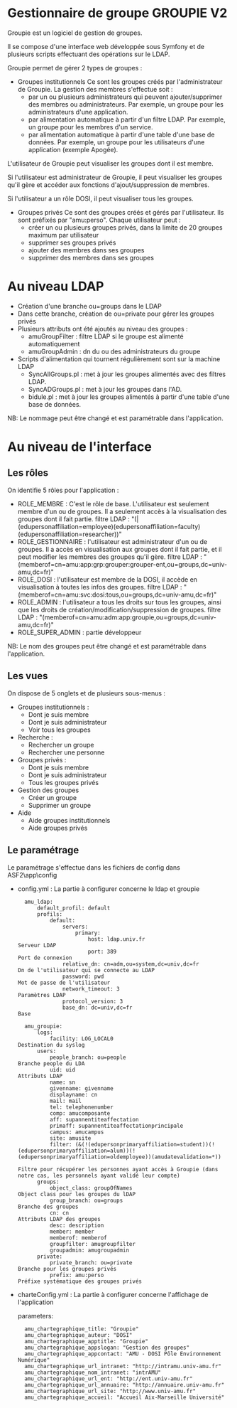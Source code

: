 Gestionnaire de groupe GROUPIE V2
==========================================================================
Groupie est un logiciel de gestion de groupes.

Il se compose d'une interface web développée sous Symfony et de plusieurs scripts effectuant des opérations sur le LDAP.


Groupie permet de gérer 2 types de groupes :

- Groupes institutionnels
Ce sont les groupes créés par l'administrateur de Groupie. La gestion des membres s'effectue soit :
    - par un ou plusieurs administrateurs qui peuvent ajouter/supprimer des membres ou administrateurs. Par exemple, un groupe pour les administrateurs d'une application.
    - par alimentation automatique à partir d'un filtre LDAP. Par exemple, un groupe pour les membres d'un service.
    - par alimentation automatique à partir d'une table d'une base de données. Par exemple, un groupe pour les utilisateurs d'une application (exemple Apogée).
    
L'utilisateur de Groupie peut visualiser les groupes dont il est membre.

Si l'utilisateur est administrateur de Groupie, il peut visualiser les groupes qu'il gère et accéder aux fonctions d'ajout/suppression de membres.

Si l'utilisateur a un rôle DOSI, il peut visualiser tous les groupes.

- Groupes privés
Ce sont des groupes créés et gérés par l'utilisateur. Ils sont préfixés par "amu:perso". Chaque utilisateur peut :
    - créer un ou plusieurs groupes privés, dans la limite de 20 groupes maximum par utilisateur
    - supprimer ses groupes privés
    - ajouter des membres dans ses groupes
    - supprimer des membres dans ses groupes

Au niveau LDAP
==========================================================================
- Création d'une branche ou=groups dans le LDAP
- Dans cette branche, création de ou=private pour gérer les groupes privés
- Plusieurs attributs ont été ajoutés au niveau des groupes :
    - amuGroupFilter : filtre LDAP si le groupe est alimenté automatiquement
    - amuGroupAdmin : dn du ou des administrateurs du groupe
- Scripts d'alimentation qui tournent régulièrement sont sur la machine LDAP
    - SyncAllGroups.pl : met à jour les groupes alimentés avec des filtres LDAP.
    - SyncADGroups.pl : met à jour les groupes dans l'AD.
    - bidule.pl : met à jour les groupes alimentés à partir d'une table d'une base de données.

NB: Le nommage peut être changé et est paramétrable dans l'application.

Au niveau de l'interface
==========================================================================
Les rôles
--------------------------------------------------------------------------
On identifie 5 rôles pour l'application :

- ROLE_MEMBRE : C'est le rôle de base. L'utilisateur est seulement membre d'un ou de groupes. Il a seulement accès à la visualisation des groupes dont il fait partie.
filtre LDAP : "(|(edupersonaffiliation=employee)(edupersonaffiliation=faculty)(edupersonaffiliation=researcher))"
- ROLE_GESTIONNAIRE : l'utilisateur est administrateur d'un ou de groupes. Il a accès en visualisation aux groupes dont il fait partie, et il peut modifier les membres des groupes qu'il gère.
filtre LDAP : "(memberof=cn=amu:app:grp:grouper:grouper-ent,ou=groups,dc=univ-amu,dc=fr)"
- ROLE_DOSI : l'utilisateur est membre de la DOSI, il accède en visualisation à toutes les infos des groupes.
filtre LDAP : "(memberof=cn=amu:svc:dosi:tous,ou=groups,dc=univ-amu,dc=fr)"
- ROLE_ADMIN : l'utilisateur a tous les droits sur tous les groupes, ainsi que les droits de création/modification/suppression de groupes.
filtre LDAP : "(memberof=cn=amu:adm:app:groupie,ou=groups,dc=univ-amu,dc=fr)"
- ROLE_SUPER_ADMIN : partie développeur

NB: Le nom des groupes peut être changé et est paramétrable dans l'application.

Les vues
--------------------------------------------------------------------------
On dispose de 5 onglets et de plusieurs sous-menus :

* Groupes institutionnels :
    * Dont je suis membre
    * Dont je suis administrateur
    * Voir tous les groupes
* Recherche :
    * Rechercher un groupe
    * Rechercher une personne
* Groupes privés :
    * Dont je suis membre
    * Dont je suis administrateur
    * Tous les groupes privés
* Gestion des groupes
    * Créer un groupe
    * Supprimer un groupe
* Aide
    * Aide groupes institutionnels
    * Aide groupes privés

Le paramétrage
--------------------------------------------------------------------------
Le paramétrage s'effectue dans les fichiers de config dans ASF2\app\config

* config.yml : La partie à configurer concerne le ldap et groupie
    
        amu_ldap:
            default_profil: default
            profils:
                default:
                    servers:
                        primary:
                            host: ldap.univ.fr                          Serveur LDAP
                            port: 389                                   Port de connexion
                    relative_dn: cn=adm,ou=system,dc=univ,dc=fr         Dn de l'utilisateur qui se connecte au LDAP
                    password: pwd                                       Mot de passe de l'utilisateur
                    network_timeout: 3                                  Paramètres LDAP
                    protocol_version: 3
                    base_dn: dc=univ,dc=fr                              Base

        amu_groupie:
            logs:
                facility: LOG_LOCAL0                                    Destination du syslog
            users:
                people_branch: ou=people                                Branche people du LDA
                uid: uid                                                Attributs LDAP
                name: sn
                givenname: givenname
                displayname: cn
                mail: mail
                tel: telephonenumber
                comp: amucomposante
                aff: supannentiteaffectation
                primaff: supannentiteaffectationprincipale
                campus: amucampus
                site: amusite
                filter: (&(!(edupersonprimaryaffiliation=student))(!(edupersonprimaryaffiliation=alum))(!(edupersonprimaryaffiliation=oldemployee))(amudatevalidation=*))
                                                                        Filtre pour récupérer les personnes ayant accès à Groupie (dans notre cas, les personnels ayant validé leur compte)
            groups:
                object_class: groupOfNames                              Object class pour les groupes du lDAP
                group_branch: ou=groups                                 Branche des groupes
                cn: cn                                                  Attributs LDAP des groupes
                desc: description
                member: member
                memberof: memberof
                groupfilter: amugroupfilter
                groupadmin: amugroupadmin
            private:
                private_branch: ou=private                              Branche pour les groupes privés
                prefix: amu:perso                                       Préfixe systématique des groupes privés

* charteConfig.yml : La partie à configurer concerne l'affichage de l'application

    parameters:
    
        amu_chartegraphique_title: "Groupie"
        amu_chartegraphique_auteur: "DOSI"
        amu_chartegraphique_apptitle: "Groupie"
        amu_chartegraphique_appslogan: "Gestion des groupes"
        amu_chartegraphique_appcontact: "AMU - DOSI Pôle Environnement Numérique"
        amu_chartegraphique_url_intranet: "http://intramu.univ-amu.fr"
        amu_chartegraphique_nom_intranet: "intrAMU"
        amu_chartegraphique_url_ent: "http://ent.univ-amu.fr"
        amu_chartegraphique_url_annuaire: "http://annuaire.univ-amu.fr"
        amu_chartegraphique_url_site: "http://www.univ-amu.fr"
        amu_chartegraphique_accueil: "Accueil Aix-Marseille Université"
